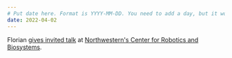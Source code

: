 ```yaml
---
# Put date here. Format is YYYY-MM-DD. You need to add a day, but it won't display.
date: 2022-04-02
---
```

Florian [gives invited talk](https://www.youtube.com/watch?v=3KkytY0H-0o) at [Northwestern's Center for Robotics and Biosystems](https://planitpurple.northwestern.edu/event/586977).